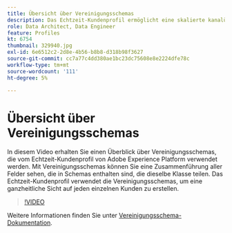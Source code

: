 ```yaml
---
title: Übersicht über Vereinigungsschemas
description: Das Echtzeit-Kundenprofil ermöglicht eine skalierte kanalübergreifende Personalisierung in jeder Phase der Journey. Batch- oder Streaming-Daten können für das Echtzeit-Kundenprofil aktiviert werden, indem sowohl das Schema als auch der entsprechende Datensatz aktiviert werden.
role: Data Architect, Data Engineer
feature: Profiles
kt: 6754
thumbnail: 329940.jpg
exl-id: 6e6512c2-2d8e-4b56-b8b8-d318b98f3627
source-git-commit: cc7a77c4dd380ae1bc23dc75608e8e2224dfe78c
workflow-type: tm+mt
source-wordcount: '111'
ht-degree: 5%

---
```


# Übersicht über Vereinigungsschemas

In diesem Video erhalten Sie einen Überblick über Vereinigungsschemas, die vom Echtzeit-Kundenprofil von Adobe Experience Platform verwendet werden. Mit Vereinigungsschemas können Sie eine Zusammenführung aller Felder sehen, die in Schemas enthalten sind, die dieselbe Klasse teilen. Das Echtzeit-Kundenprofil verwendet die Vereinigungsschemas, um eine ganzheitliche Sicht auf jeden einzelnen Kunden zu erstellen.

>[!VIDEO](https://video.tv.adobe.com/v/329940?quality=12&learn=on)

Weitere Informationen finden Sie unter [Vereinigungsschema-Dokumentation](https://experienceleague.adobe.com/docs/experience-platform/profile/union-schemas/union-schema.html).


